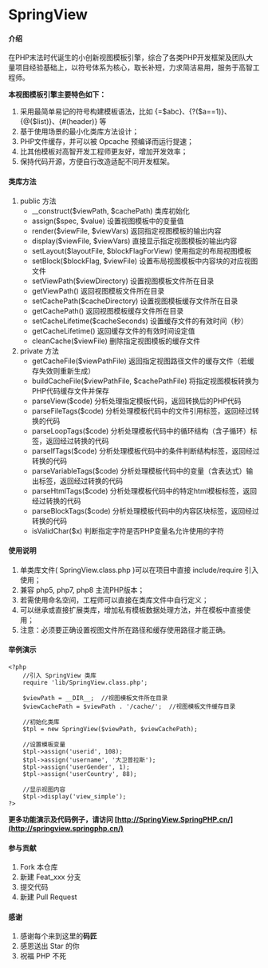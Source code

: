 # SpringView

#### 介绍
在PHP末法时代诞生的小创新视图模板引擎，综合了各类PHP开发框架及团队大量项目经验基础上，以符号体系为核心，取长补短，力求简洁易用，服务于高智工程师。

**本视图模板引擎主要特色如下：**
1. 采用最简单易记的符号构建模板语法，比如 {=$abc}、{?($a==1)}、{@($list)}、{#(header)} 等
2. 基于使用场景的最小化类库方法设计；
3. PHP文件缓存，并可以被 Opcache 预编译而运行提速；
4. 比其他模板对高智开发工程师更友好，增加开发效率；
5. 保持代码开源，方便自行改造适配不同开发框架。

#### 类库方法
1. public 方法
    + __construct($viewPath, $cachePath)  类库初始化
    + assign($spec, $value) 设置视图模板中的变量值
    + render($viewFile, $viewVars) 返回指定视图模板的输出内容
    + display($viewFile, $viewVars) 直接显示指定视图模板的输出内容
    + setLayout($layoutFile, $blockFlagForView) 使用指定的布局视图模板
    + setBlock($blockFlag, $viewFile) 设置布局视图模板中内容块的对应视图文件
    + setViewPath($viewDirectory) 设置视图模板文件所在目录
    + getViewPath() 返回视图模板文件所在目录
    + setCachePath($cacheDirectory) 设置视图模板缓存文件所在目录
    + getCachePath() 返回视图模板缓存文件所在目录
    + setCacheLifetime($cacheSeconds) 设置缓存文件的有效时间（秒）
    + getCacheLifetime() 返回缓存文件的有效时间设定值
    + cleanCache($viewFile) 删除指定视图模板的缓存文件
2. private 方法
    - getCacheFile($viewPathFile) 返回指定视图路径文件的缓存文件（若缓存失效则重新生成）
    - buildCacheFile($viewPathFile, $cachePathFile) 将指定视图模板转换为PHP代码缓存文件并保存
    - parseView($code) 分析处理指定模板代码，返回转换后的PHP代码
    - parseFileTags($code) 分析处理模板代码中的文件引用标签，返回经过转换的代码
    - parseLoopTags($code) 分析处理模板代码中的循环结构（含子循环）标签，返回经过转换的代码
    - parseIfTags($code) 分析处理模板代码中的条件判断结构标签，返回经过转换的代码
    - parseVariableTags($code) 分析处理模板代码中的变量（含表达式）输出标签，返回经过转换的代码
    - parseHtmlTags($code) 分析处理模板代码中的特定html模板标签，返回经过转换的代码
    - parseBlockTags($code) 分析处理模板代码中的内容区块标签，返回经过转换的代码
    - isValidChar($x) 判断指定字符是否PHP变量名允许使用的字符

#### 使用说明

1.  单类库文件( SpringView.class.php )可以在项目中直接 include/require 引入使用；
2.  兼容 php5, php7, php8 主流PHP版本；
3.  若需使用命名空间，工程师可以直接在类库文件中自行定义；
4.  可以继承或直接扩展类库，增加私有模板数据处理方法，并在模板中直接使用；
5.  注意：必须要正确设置视图文件所在路径和缓存使用路径才能正确。

#### 举例演示

```
<?php
    //引入 SpringView 类库
    require 'lib/SpringView.class.php';

    $viewPath = __DIR__;  //视图模板文件所在目录
    $viewCachePath = $viewPath . '/cache/';  //视图模板文件缓存目录

    //初始化类库
    $tpl = new SpringView($viewPath, $viewCachePath);

    //设置模板变量
    $tpl->assign('userid', 108);
    $tpl->assign('username', '大卫普拉斯');
    $tpl->assign('userGender', 1);
    $tpl->assign('userCountry', 88);

    //显示视图内容
    $tpl->display('view_simple');
?>
```

**更多功能演示及代码例子，请访问 [http://SpringView.SpringPHP.cn/](http://springview.springphp.cn/)**



#### 参与贡献

1.  Fork 本仓库
2.  新建 Feat_xxx 分支
3.  提交代码
4.  新建 Pull Request


#### 感谢

1.  感谢每个来到这里的**码匠**
2.  感恩送出 Star 的你
3.  祝福 PHP 不死